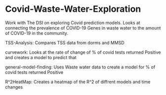 # Covid-Waste-Water-Exploration
Work with The DSI on exploring Covid prediction models. Looks at connecting the prevalence of COVID-19 Genes in waste water to the amount of COVID-19 in the community.

TSS-Analysis: Compares TSS data from dorms and MMSD 

curvework: Looks at the rate of change of % of covid tests returned Positive and creates a model to predict that

general-model-finding: Uses Waste water data to create a model for % of covid tests returned Positive

R^2HeatMap: Creates a heatmap of the R^2 of diffrent models and time changes
